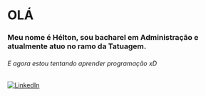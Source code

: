 # **OLÁ**

### Meu nome é Hélton, sou bacharel em Administração e atualmente atuo no ramo da Tatuagem.
###### E agora estou tentando aprender programação xD

[![LinkedIn](https://img.shields.io/badge/LinkedIn-0077B5?style=for-the-badge&logo=linkedin&logoColor=white)](https://www.linkedin.com/in/SEUUSERNAME/)
